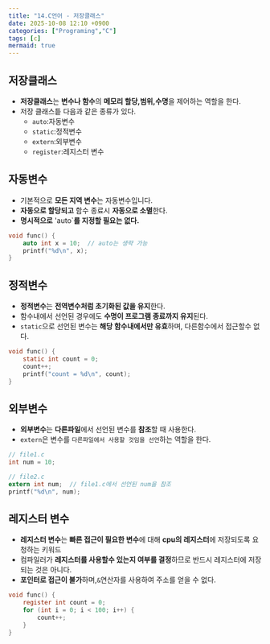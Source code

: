 ```yaml
---
title: "14.C언어 - 저장클래스"
date: 2025-10-08 12:10 +0900
categories: ["Programing","C"]
tags: [c]
mermaid: true
---
```

## 저장클래스
- **저장클래스**는 **변수나 함수**의 **메모리 할당,범위,수명**을 제어하는 역할을 한다.
- 저장 클래스틑 다음과 같은 종류가 있다.
    - `auto`:자동변수
    - `static`:정적변수
    - `extern`:외부변수
    - `register`:레지스터 변수
## 자동변수
- 기본적으로 **모든 지역 변수**는 자동변수입니다.
- **자동으로 할당되고** 함수 종료시 **자동으로 소멸**한다.
- **명시적으로** 'auto`**를 지정할 필요는 없다.**

```c
void func() {
    auto int x = 10;  // auto는 생략 가능
    printf("%d\n", x);
}
```

## 정적변수
- **정적변수**는 **전역변수처럼 초기화된 값을 유지**한다.
- 함수내에서 선언된 경우에도 **수명이 프로그램 종료까지 유지**된다.
- `static`으로 선언된 변수는 **해당 함수내에서만 유효**하며, 다른함수에서 접근할수 없다.

```c
void func() {
    static int count = 0;
    count++;
    printf("count = %d\n", count);
}
```

## 외부변수
- **외부변수**는 **다른파일**에서 선언된 변수를 **참조**할 때 사용한다.
- `extern`은 변수를 `다른파일에서 사용할 것임을 선언`하는 역할을 한다. 

```c
// file1.c
int num = 10;

// file2.c
extern int num;  // file1.c에서 선언된 num을 참조
printf("%d\n", num);
```

## 레지스터 변수
- **레지스터 변수**는 **빠른 접근이 필요한 변수**에 대해 **cpu의 레지스터**에 저장되도록 요청하는 키워드
- 컴파일러가 **레지스터를 사용할수 있는지 여부를 결정**하므로 반드시 레지스터에 저장되는 것은 아니다.
- **포인터로 접근이 불가**하며,`&`연산자를 사용하여 주소를 얻을 수 없다.

```c
void func() {
    register int count = 0;
    for (int i = 0; i < 100; i++) {
        count++;
    }
}
```